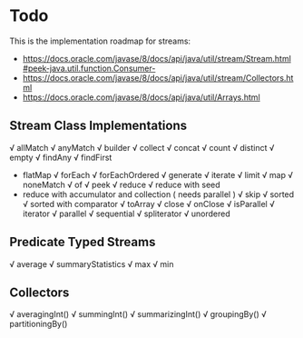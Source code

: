 # Todo

This is the implementation roadmap for streams:

- https://docs.oracle.com/javase/8/docs/api/java/util/stream/Stream.html#peek-java.util.function.Consumer-
- https://docs.oracle.com/javase/8/docs/api/java/util/stream/Collectors.html
- https://docs.oracle.com/javase/8/docs/api/java/util/Arrays.html

## Stream Class Implementations

√ allMatch
√ anyMatch
√ builder
√ collect
√ concat
√ count
√ distinct
√ empty
√ findAny
√ findFirst
- flatMap
√ forEach
√ forEachOrdered
√ generate
√ iterate
√ limit
√ map
√ noneMatch
√ of
√ peek
√ reduce
√ reduce with seed
- reduce with accumulator and collection ( needs parallel )
√ skip
√ sorted
√ sorted with comparator
√ toArray
√ close
√ onClose
√ isParallel
√ iterator
√ parallel
√ sequential
√ spliterator
√ unordered

## Predicate Typed Streams

√ average
√ summaryStatistics
√ max
√ min

## Collectors

√ averagingInt()
√ summingInt()
√ summarizingInt()
√ groupingBy()
√ partitioningBy()
